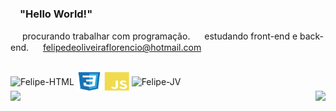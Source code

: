 ### <img src=https://img.icons8.com/ios/250/FFFFFF/chat.png height="15" width="15" align=center>"Hello World!"<img src=https://img.icons8.com/ios/250/FFFFFF/chat.png height="15" width="15">

<img src="https://img.icons8.com/ios/250/FFFFFF/book.png" height="15" width="15"> procurando trabalhar com programação.
<img src="https://img.icons8.com/ios/250/FFFFFF/grapes.png" height="15" width="15"> estudando front-end e back-end.</div>
<img src=https://img.icons8.com/ios/250/FFFFFF/mailbox-closed-flag-up.png height="15" width="15"> felipedeoliveiraflorencio@hotmail.com

  <div style="display: inline_block" align="left"><br>
    <img align="center" alt="Felipe-HTML" height="30" width="40" src="https://cdn.jsdelivr.net/gh/devicons/devicon/icons/html5/html5-original.svg">
    <img align="center" alt="Felipe-CSS" height="30" width="40" src="https://raw.githubusercontent.com/devicons/devicon/master/icons/css3/css3-original.svg">
    <img align="center" alt="Felipe-JS" height="30" width="40" src="https://raw.githubusercontent.com/devicons/devicon/master/icons/javascript/javascript-plain.svg">
    <img align="center" alt="Felipe-JV" height="30" width="40" src="https://cdn.jsdelivr.net/gh/devicons/devicon/icons/java/java-original.svg">
  
  </div>

<div align="center">

  <div align="left">
     <a href="https://github.com/FelipeFlorencio9">
      <img height="165m" align="left" src="https://github-readme-stats.vercel.app/api?username=FelipeFlorencio9&show_icons=true&theme=dark&include_all_commits=true&count_private=true"/>
 
 <div align="right">
   <img height="160em" src="https://github-readme-stats.vercel.app/api/top-langs/?username=FelipeFlorencio9&layout=compact&theme=dark">
 </div>

</div>
 


